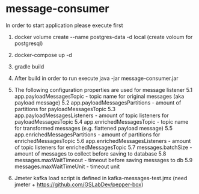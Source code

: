 # message-consumer
In order to start application please execute first
1. docker volume create --name postgres-data -d local (create voloum for postgresql)
2. docker-compose up -d
3. gradle build
4. After build in order to run execute java -jar message-consumer.jar 
5. The following configuration properties are used for message listener
5.1 app.payloadMessagesTopic - topic name for original messages (aka payload message)
5.2 app.payloadMessagesPartitions - amount of partitions for payloadMessagesTopic
5.3 app.payloadMessagesListeners - amount of topic listeners for payloadMessagesTopic
5.4 app.enrichedMessagesTopic - topic name for transformed messages (e.g. flattened payload message)
5.5 app.enrichedMessagesPartitions - amount of partitions for enrichedMessagesTopic
5.6 app.enrichedMessagesListeners - amount of topic listeners for enrichedMessagesTopic
5.7 messages.batchSize - amount of messages to collect before saving to database
5.8 messages.maxWaitTimeout - timeout before saving messages to db
5.9 messages.maxWaitTimeUnit - timeout unit

6. Jmeter kafka load script is defined in kafka-messages-test.jmx (need jmeter + https://github.com/GSLabDev/pepper-box)

  